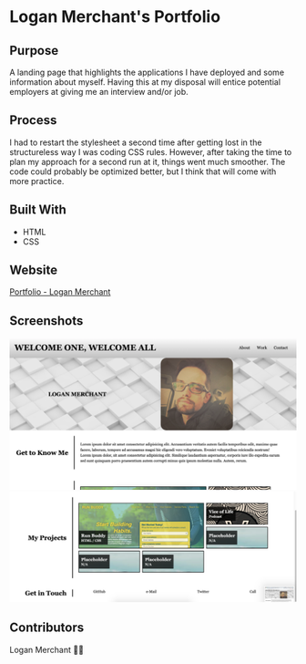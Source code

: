 # Logan Merchant's Portfolio

## Purpose
A landing page that highlights the applications I have deployed and some information about myself. Having this at my disposal will entice potential employers at giving me an interview and/or job. 

## Process
I had to restart the stylesheet a second time after getting lost in the structureless way I was coding CSS rules. However, after taking the time to plan my approach for a second run at it, things went much smoother. The code could probably be optimized better, but I think that will come with more practice. 

## Built With
* HTML
* CSS

## Website
[Portfolio - Logan Merchant](https://loganmerchant.github.io/personal-portfolio/)

## Screenshots
![Screenshot 1](./assets/images/screenshot-1.png) 
![Screenshot 2](./assets/images/screenshot-2.png)

## Contributors
Logan Merchant 👍🏻